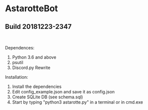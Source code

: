 # AstarotteBot 
## Build 20181223-2347
&nbsp; 

Dependences:
1. Python 3.6 and above
1. psutil
2. Discord.py Rewrite
&nbsp;

Installation:
1. Install the dependencies
2. Edit config_example.json and save it as config.json
3. Create SQLite DB (see schema.sql)
4. Start by typing "python3 astarotte.py" in a terminal or in cmd.exe

